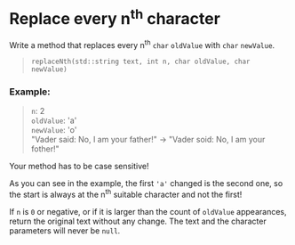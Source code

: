 # Replace every n<sup>th</sup> character
Write a method that replaces every n<sup>th</sup> `char` `oldValue` with `char`
`newValue`.

> `replaceNth(std::string text, int n, char oldValue, char newValue)`

### Example:

> `n`: 2<br>
> `oldValue`: 'a'<br>
> `newValue`: 'o'<br>
> "Vader said: No, I am your father!" -> "Vader soid: No, I am your fother!"

Your method has to be case sensitive!

As you can see in the example, the first `'a'` changed is the second one, so the
start is always at the n<sup>th</sup> suitable character and not the first!

If `n` is `0` or negative, or if it is larger than the count of `oldValue` 
appearances, return the original text without any change. The text and the 
character parameters will never be `null`.

